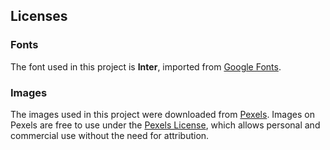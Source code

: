 ## Licenses

### Fonts

The font used in this project is **Inter**, imported from [Google Fonts](https://fonts.google.com/).

### Images

The images used in this project were downloaded from [Pexels](https://www.pexels.com/). Images on Pexels are free to use under the [Pexels License](https://www.pexels.com/license/), which allows personal and commercial use without the need for attribution.
